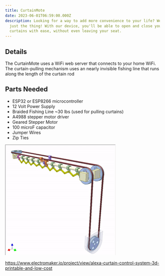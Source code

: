 ```yaml
---
title: CurtainMote
date: 2023-06-01T06:59:00.000Z
description: Looking for a way to add more convenience to your life? We've got
  just the thing! With our device, you'll be able to open and close your
  curtains with ease, without even leaving your seat.
---
```

## Details

T﻿he CurtainMote uses a WiFi web server that connects to your home WiFi. The curtain-pulling mechanism uses an nearly invisible fishing line that runs along the length of the curtain rod 

## P﻿arts Needed

* E﻿SP32 or ESP8266 microcontroller
* 1﻿2 Volt Power Supply
* B﻿raided Fishing Line ~30 lbs (used for pulling curtains)
* A﻿4988 stepper motor driver
* G﻿eared Stepper Motor
* 1﻿00 microF capacitor
* J﻿umper Wires
* Z﻿ip Ties



![](/images/youtube-video-gif.gif)

https://www.electromaker.io/project/view/alexa-curtain-control-system-3d-printable-and-low-cost